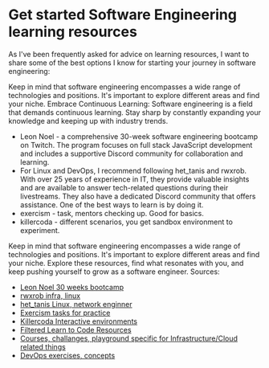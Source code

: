 # Get started Software Engineering learning resources

As I've been frequently asked for advice on learning resources, I want to share some of the best options I know for starting your journey in software engineering:

Keep in mind that software engineering encompasses a wide range of technologies and positions. It's important to explore different areas and find your niche.
Embrace Continuous Learning: Software engineering is a field that demands continuous learning. Stay sharp by constantly expanding your knowledge and keeping up with industry trends.
* Leon Noel - a comprehensive 30-week software engineering bootcamp on Twitch. The program focuses on full stack JavaScript development and includes a supportive Discord community for collaboration and learning.
* For Linux and DevOps, I recommend following het_tanis and rwxrob. With over 25 years of experience in IT, they provide valuable insights and are available to answer tech-related questions during their livestreams. They also have a dedicated Discord community that offers assistance.
One of the best ways to learn is by doing it.
* exercism - task, mentors checking up. Good for basics.
* killercoda - different scenarios, you get sandbox environment to experiment. 

Keep in mind that software engineering encompasses a wide range of technologies and positions. It's important to explore different areas and find your niche. Explore these resources, find what resonates with you, and keep pushing yourself to grow as a software engineer.
Sources:
* [Leon Noel 30 weeks bootcamp](https://www.youtube.com/watch?v=o3IIobN4xR0&list=PLBf-QcbaigsJysJ-KFZvLGJvvW-3sfk1S)
* [rwxrob infra, linux](https://www.twitch.tv/rwxrob)
* [het_tanis Linux, network enginner](https://www.twitch.tv/het_tanis)
* [Exercism tasks for practice](https://exercism.org/)
* [Killercoda Interactive environments](https://killercoda.com)
* [Filtered Learn to Code Resources](https://github.com/CodingGarden/learn-to-code-resources)
* [Courses, challanges, playground specific for Infrastructure/Cloud related things](https://labs.iximiuz.com)
* [DevOps exercises, concepts](https://github.com/bregman-arie/devops-exercises)
